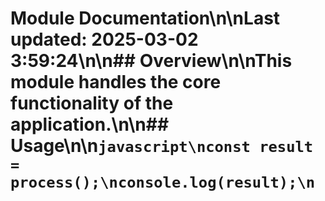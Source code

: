 # Module Documentation\n\nLast updated: 2025-03-02 3:59:24\n\n## Overview\n\nThis module handles the core functionality of the application.\n\n## Usage\n\n```javascript\nconst result = process();\nconsole.log(result);\n```
